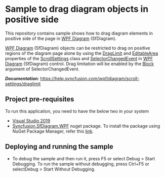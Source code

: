 # Sample to drag diagram objects in positive side

This repository contains sample shows how to drag diagram elements in positive side of the page in [WPF Diagram](https://www.syncfusion.com/wpf-controls/diagram) (SfDiagram).

[WPF Diagram](https://www.syncfusion.com/wpf-controls/diagram) (SfDiagram) objects can be restricted to drag on positive regions of the diagram page alone by using the [DragLimit](https://help.syncfusion.com/cr/wpf/Syncfusion.SfDiagram.WPF~Syncfusion.UI.Xaml.Diagram.ScrollSettings~DragLimit.html) and [EditableArea](https://help.syncfusion.com/cr/wpf/Syncfusion.SfDiagram.WPF~Syncfusion.UI.Xaml.Diagram.ScrollSettings~EditableArea.html) properties of the [ScrollSettings](https://help.syncfusion.com/cr/wpf/Syncfusion.SfDiagram.WPF~Syncfusion.UI.Xaml.Diagram.ScrollSettings.html) class and [SelectorChangedEvent](https://help.syncfusion.com/cr/wpf/Syncfusion.SfDiagram.WPF~Syncfusion.UI.Xaml.Diagram.IGraphInfo~SelectorChangedEvent_EV.html) in [WPF Diagram](https://www.syncfusion.com/wpf-controls/diagram) (SfDiagram) control. Drag limitation will be enabled by the [Block](https://help.syncfusion.com/cr/wpf/Syncfusion.SfDiagram.WPF~Syncfusion.UI.Xaml.Diagram.SelectorChangedEventArgs~Block.html) argument of SelectorChangedEvent.

__*Documentation*__: https://help.syncfusion.com/wpf/diagram/scroll-settings/draglimit

## Project pre-requisites

To run this application, you need to have the below two in your system

* [Visual Studio 2019](https://www.visualstudio.com/wpf-vs)
* [Syncfusion.SfDiagram.WPF](https://www.nuget.org/packages/Syncfusion.SfDiagram.WPF/) nuget package. To install the package using NuGet Package Manager, refer this [link](https://docs.microsoft.com/en-us/nuget/quickstart/install-and-use-a-package-in-visual-studio#nuget-package-manager).

## Deploying and running the sample

* To debug the sample and then run it, press F5 or select Debug > Start Debugging. To run the sample without debugging, press Ctrl+F5 or selectDebug > Start Without Debugging.
